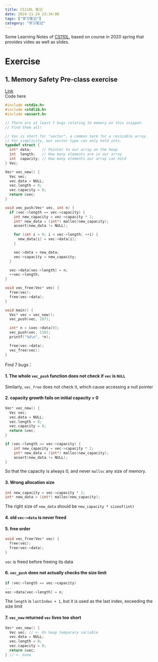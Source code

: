 ```yaml
---
title: CS110L 笔记
date: 2024-11-24 23:34:00
tags: ["学习笔记"]
category: "学习笔记"
---
```


Some Learning Notes of [CS110L](https://reberhardt.com/cs110l/spring-2020/), based on course in 2020 spring that provides video as well as slides.
<!-- more -->

# Exercise
## 1. Memory Safety Pre-class exercise
[Link](https://reberhardt.com/cs110l/spring-2020/lecture-notes/lecture-02/)\
Code here
```C
#include <stdio.h>
#include <stdlib.h>
#include <assert.h>

// There are at least 7 bugs relating to memory on this snippet.
// Find them all!

// Vec is short for "vector", a common term for a resizable array.
// For simplicity, our vector type can only hold ints.
typedef struct {
  int* data;     // Pointer to our array on the heap
  int  length;   // How many elements are in our array
  int  capacity; // How many elements our array can hold
} Vec;

Vec* vec_new() {
  Vec vec;
  vec.data = NULL;
  vec.length = 0;
  vec.capacity = 0;
  return &vec;
}

void vec_push(Vec* vec, int n) {
  if (vec->length == vec->capacity) {
    int new_capacity = vec->capacity * 2;
    int* new_data = (int*) malloc(new_capacity);
    assert(new_data != NULL);

    for (int i = 0; i < vec->length; ++i) {
      new_data[i] = vec->data[i];
    }

    vec->data = new_data;
    vec->capacity = new_capacity;
  }

  vec->data[vec->length] = n;
  ++vec->length;
}

void vec_free(Vec* vec) {
  free(vec);
  free(vec->data);
}

void main() {
  Vec* vec = vec_new();
  vec_push(vec, 107);

  int* n = &vec->data[0];
  vec_push(vec, 110);
  printf("%d\n", *n);

  free(vec->data);
  vec_free(vec);
}
```
Find 7 bugs：

#### 1. The whole `vec_push` function does not check if `vec` is `NULL`
Similarly, `vec_free` does not check it, which cause accessing a null pointer

#### 2. capacity growth fails on initial capacity = 0
```C
Vec* vec_new() {
  Vec vec;
  vec.data = NULL;
  vec.length = 0;
  vec.capacity = 0;
  return &vec;
}

if (vec->length == vec->capacity) {
    int new_capacity = vec->capacity * 2;
    int* new_data = (int*) malloc(new_capacity);
    assert(new_data != NULL);
}
```
So that the capacity is always 0, and never `malloc` any size of memory.

#### 3. Wrong allocation size
```C
int new_capacity = vec->capacity * 2;
int* new_data = (int*) malloc(new_capacity);
```
The right size of `new_data` should be `new_capacity * sizeof(int)`
#### 4. old `vec->data` is never freed

#### 5. free order
```C
void vec_free(Vec* vec) {
  free(vec);
  free(vec->data);
}
```
`vec` is freed before freeing its data

#### 6. `vec_push` does not actually checks the size limit
```C
if (vec->length == vec->capacity) 
...
vec->data[vec->length] = n;
```
The `length` is `lastIndex + 1`, but it is used as the last index, exceeding the size limit

#### 7. `vec_new` returned `vec` lives too short
```C
Vec* vec_new() {
  Vec vec; // <- On heap temporary variable
  vec.data = NULL;
  vec.length = 0;
  vec.capacity = 0;
  return &vec;
} // <- Gone
```